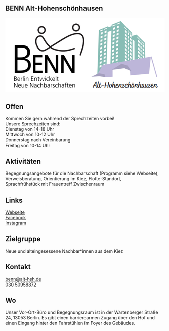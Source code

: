 ## BENN Alt-Hohenschönhausen
<img id="topmedia" src="/Begegnungen/Images/BENNaltHSH/BENNaltHSH.PNG" />

## Offen
Kommen Sie gern während der Sprechzeiten vorbei!<br>
Unsere Sprechzeiten sind: <br>
Dienstag von 14-18 Uhr<br>
Mittwoch von 10-12 Uhr <br>
Donnerstag nach Vereinbarung<br>
Freitag von 10-14 Uhr<br>

## Aktivitäten
Begegnungsangebote für die Nachbarschaft (Programm siehe Webseite),<br> Verweisberatung, Orientierung im Kiez, Flotte-Standort,<br> Sprachfrühstück mit Frauentreff Zwischenraum

## Links
<a class="external_link" href="http://www.benn-alt-hsh.de">Webseite</a><br>
<a class="external_link" href="http://www.facebook.com/Benn-Alt-Hsh">Facebook</a><br>
<a class="external_link" href="https://www.instagram.com/benn_althohenschoenhausen/">Instagram</a>

## Zielgruppe
Neue und alteingesessene Nachbar*innen aus dem Kiez 

## Kontakt
[benn@alt-hsh.de](mailto:benn@alt-hsh.de)<br>
<a href="tel:+493050958872">030 50958872</a><br>


## Wo
Unser Vor-Ort-Büro und Begegnungsraum ist in der Wartenberger Straße 24, 13053 Berlin. Es gibt einen barrierearmen Zugang über den Hof und einen Eingang hinter den Fahrstühlen im Foyer des Gebäudes.<br>

<div id="gmap"></div>
<script>window.onload = showMap('Wartenberger Straße 24, 13053, Berlin', 0, 'gmap_mini')</script>
